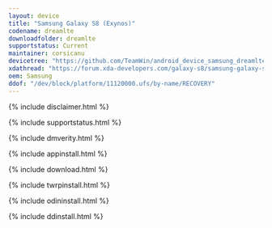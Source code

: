 ```yaml
---
layout: device
title: "Samsung Galaxy S8 (Exynos)"
codename: dreamlte
downloadfolder: dreamlte
supportstatus: Current
maintainer: corsicanu
devicetree: "https://github.com/TeamWin/android_device_samsung_dreamlte"
xdathread: "https://forum.xda-developers.com/galaxy-s8/samsung-galaxy-s8--s8-cross-device-development/recovery-galaxy-s8-s8-exynos-t3847712"
oem: Samsung
ddof: "/dev/block/platform/11120000.ufs/by-name/RECOVERY"
---
```


{% include disclaimer.html %}

{% include supportstatus.html %}

{% include dmverity.html %}

{% include appinstall.html %}

{% include download.html %}

{% include twrpinstall.html %}

{% include odininstall.html %}

{% include ddinstall.html %}
